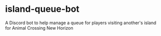 # island-queue-bot
A Discord bot to help manage a queue for players visiting another's island for Animal Crossing New Horizon
